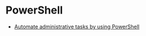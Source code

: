 # PowerShell

- [Automate administrative tasks by using PowerShell](https://learn.microsoft.com/en-us/training/paths/powershell/)
